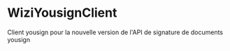 # WiziYousignClient
 Client yousign pour la nouvelle version de l'API de signature de documents yousign
